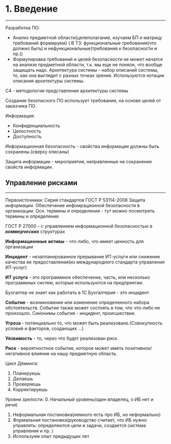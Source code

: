 # 1. Введение
----
Разработка ПО:
* Анализ предметной области(целеполагание, изучаем БП и матрицу требований формируем) ( В ТЗ: функциональные требования(что должно быть) и нефункциональные(требования к безопасности и пр.))
* Формулировка требований и целей безопасности не может начатся на анализе предметной области, т.к. мы еще не поняли, что вообще защищать надо.
Архитектура системы - набор описаний системы, то, как она выглядит с разных точках зрения. Используются нотации описания архитектуры системы. 

C4 - методология представления архитектуры системы

Создание безопасного ПО использует требования, на основе целей от заказчика ПО.

Информация:
* Конфиденциальность
* Целостность
* Доступность

Информационная безопасность - свойства информации должны быть сохранены.(сверху описаны)

Защита информации - мероприятия, направленные на сохранение свойств информации.

## Управление рисками
----
Первоисточники:
Серия стандартов ГОСТ Р 53114-2008 Защита информации. Обеспечение инфомрационной безопасности в организации. Осн. термины и определения - тут можно посмотреть термины и определения

ГОСТ Р 27000 - с управлением информационной безопасностью в ***коммерческих*** структурах

**Информационные активы** - что-либо, что имеет ценность для организации

**Инцидент** - незапланированное прерывание ИТ-услуги или снижение качества ее предоставления(из международного стандарта управления ИТ-услуг)

**ИТ услуга** - это программное обеспечение, часть, или несколько программных систем, которые используются на предприятии.

Бухгалтер не знает как работать в 1С Бухгалтерия - это инцидент.

**Событие** - возникновение или изменение определенного набора обстоятельств. Событие также может состоять в том, что что-либо не произошло. Синонимы события - инцидент, происшествие.

**Угроза** -  потенциально то, что может быть реализовано.(Совокупность условий и факторов, создающих ...)

**Уязвимость** - то, через что будет реализован риск.

**Риск** - вероятностное событие, которое может иметь позитивное/негативное влияние на нашу предметную область.

Цикл Дёминга:
1. Планируешь
2. Делаешь
3. Проверяешь
4. Корректируешь


Уровни зрелости:
0. Начальный уровень(один владелец, о ИБ нет и речи)
1. Неформальная постановка(немного есть про ИБ, но неформально)
2. Формальная постановка(руководство считает, что ИБ нужно управлять: определяются цели и задачи, создается система управления и пр. )
3. Используем опыт предыдущих лет
